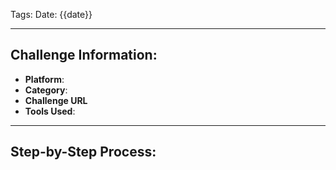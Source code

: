 
Tags:
Date: {{date}}

---

## Challenge Information:
- **Platform**: 
- **Category**: 
- **Challenge URL**
- **Tools Used**:

---

## Step-by-Step Process:
